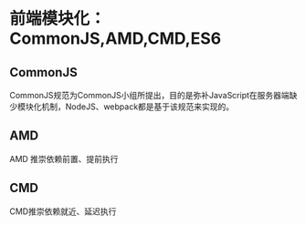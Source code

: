 # 前端模块化：CommonJS,AMD,CMD,ES6

## CommonJS

CommonJS规范为CommonJS小组所提出，目的是弥补JavaScript在服务器端缺少模块化机制，NodeJS、webpack都是基于该规范来实现的。



## AMD

AMD 推崇依赖前置、提前执行


## CMD

CMD推崇依赖就近、延迟执行